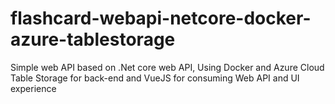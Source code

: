 # flashcard-webapi-netcore-docker-azure-tablestorage
Simple web API based on .Net core web API, Using Docker and Azure Cloud Table Storage for back-end and VueJS for consuming Web API and UI experience
